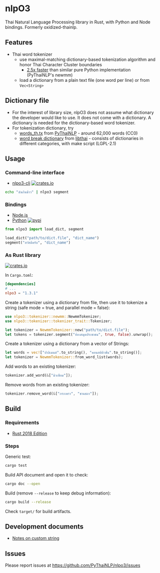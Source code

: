 # nlpO3

Thai Natural Language Processing library in Rust,
with Python and Node bindings. Formerly oxidized-thainlp.

## Features

- Thai word tokenizer
  - use maximal-matching dictionary-based tokenization algorithm and honor Thai Character Cluster boundaries
    - [2.5x faster](https://github.com/PyThaiNLP/nlpo3/blob/main/nlpo3-python/notebooks/nlpo3_segment_benchmarks.ipynb) than similar pure Python implementation (PyThaiNLP's newmm)
  - load a dictionary from a plain text file (one word per line) or from `Vec<String>`


## Dictionary file

- For the interest of library size, nlpO3 does not assume what dictionary the developer would like to use.
  It does not come with a dictionary. A dictionary is needed for the dictionary-based word tokenizer.
- For tokenization dictionary, try
  - [words_th.tx](https://github.com/PyThaiNLP/pythainlp/blob/dev/pythainlp/corpus/words_th.txt) from [PyThaiNLP](https://github.com/PyThaiNLP/pythainlp/) - around 62,000 words (CC0)
  - [word break dictionary](https://github.com/tlwg/libthai/tree/master/data) from [libthai](https://github.com/tlwg/libthai/) - consists of dictionaries in different categories, with make script (LGPL-2.1)


## Usage

### Command-line interface

- [nlpo3-cli](nlpo3-cli/) <a href="https://crates.io/crates/nlpo3-cli/"><img alt="crates.io" src="https://img.shields.io/crates/v/nlpo3-cli.svg"/></a>

```bash
echo "ฉันกินข้าว" | nlpo3 segment
```

### Bindings
- [Node.js](nlpo3-nodejs/)
- [Python](nlpo3-python/) <a href="https://pypi.python.org/pypi/nlpo3"><img alt="pypi" src="https://img.shields.io/pypi/v/nlpo3.svg"/></a>

```python
from nlpo3 import load_dict, segment

load_dict("path/to/dict.file", "dict_name")
segment("สวัสดีครับ", "dict_name")
```

### As Rust library
<a href="https://crates.io/crates/nlpo3/"><img alt="crates.io" src="https://img.shields.io/crates/v/nlpo3.svg"/></a>

In `Cargo.toml`:

```toml
[dependencies]
# ...
nlpo3 = "1.3.1"
```

Create a tokenizer using a dictionary from file,
then use it to tokenize a string (safe mode = true, and parallel mode = false):
```rust
use nlpo3::tokenizer::newmm::NewmmTokenizer;
use nlpo3::tokenizer::tokenizer_trait::Tokenizer;

let tokenizer = NewmmTokenizer::new("path/to/dict.file");
let tokens = tokenizer.segment("ห้องสมุดประชาชน", true, false).unwrap();
```

Create a tokenizer using a dictionary from a vector of Strings:
```rust
let words = vec!["ปาลิเมนต์".to_string(), "คอนสติติวชั่น".to_string()];
let tokenizer = NewmmTokenizer::from_word_list(words);
```

Add words to an existing tokenizer:
```rust
tokenizer.add_word(&["มิวเซียม"]);
```

Remove words from an existing tokenizer:
```rust
tokenizer.remove_word(&["กระเพรา", "ชานชลา"]);
```

## Build

### Requirements

- [Rust 2018 Edition](https://www.rust-lang.org/tools/install)

### Steps

Generic test:
```bash
cargo test
```

Build API document and open it to check:
```bash
cargo doc --open
```

Build (remove `--release` to keep debug information):
```bash
cargo build --release
```

Check `target/` for build artifacts.


## Development documents

- [Notes on custom string](src/NOTE_ON_STRING.md)

## Issues

Please report issues at https://github.com/PyThaiNLP/nlpo3/issues
